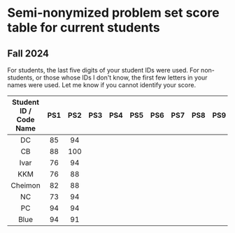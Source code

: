 # Semi-nonymized problem set score table for current students
## Fall 2024
For students, the last five digits of your student IDs were used. For non-students, or those whose IDs I don't know, the first few letters in your names were used. Let me know if you cannot identify your score.

| Student ID / Code Name  | PS1 | PS2 | PS3 | PS4 | PS5 | PS6 | PS7 | PS8 | PS9 | PS10 |
| :---: | :---: | :---: | :---: | :---: | :---: | :---: | :---: | :---: | :---: | :---: |
| DC  |  85 | 94 |   |   |   |   |   |   |   |   |
| CB  | 88  | 100 |   |   |   |   |   |   |   |   |
| Ivar  | 76  | 94 |   |   |   |   |   |   |   |   |
| KKM  |  76 | 88 |   |   |   |   |   |   |   |   |
| Cheimon  | 82  | 88 |   |   |   |   |   |   |   |   |
| NC  |  73 | 94 |   |   |   |   |   |   |   |   |
| PC  |  94 | 94 |   |   |   |   |   |   |   |   |
| Blue  | 94  | 91 |   |   |   |   |   |   |   |   |
